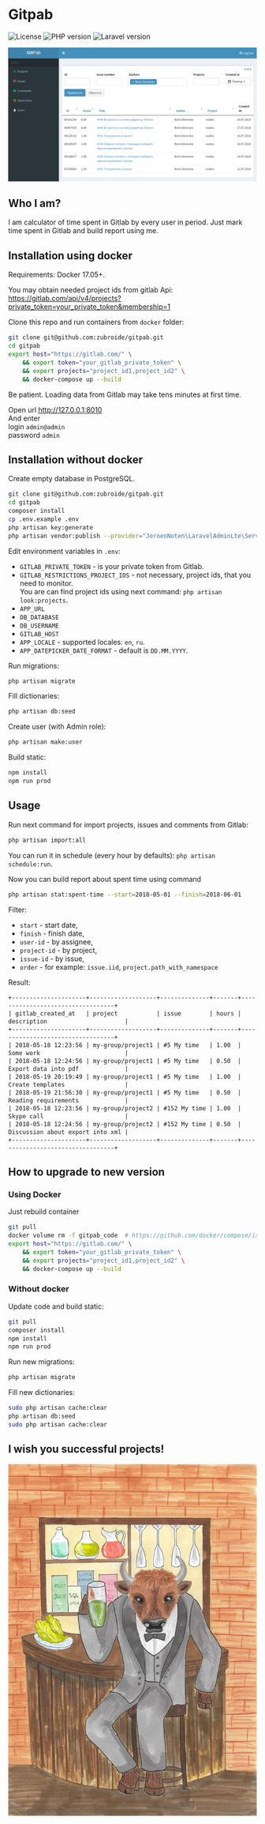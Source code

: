 # Gitpab

![License](https://poser.pugx.org/laravel/framework/license.svg)
![PHP version](https://img.shields.io/badge/php-%3E%3D7.0.0-blue.svg)
![Laravel version](https://img.shields.io/badge/Laravel-5.5-orange.svg)

![](/doc/spent-web.png)

## Who I am?

I am calculator of time spent in Gitlab by every user in period.
Just mark time spent in Gitlab and build report using me.

## Installation using docker

Requirements: Docker 17.05+.

You may obtain needed project ids from gitlab Api:
https://gitlab.com/api/v4/projects?private_token=your_private_token&membership=1 

Clone this repo and run containers from `docker` folder:

```bash
git clone git@github.com:zubroide/gitpab.git
cd gitpab
export host="https://gitlab.com/" \
    && export token="your_gitlab_private_token" \
    && export projects="project_id1,project_id2" \
    && docker-compose up --build
```

Be patient. Loading data from Gitlab may take tens minutes at first time.

Open url http://127.0.0.1:8010  
And enter  
login `admin@admin`  
password `admin`

## Installation without docker

Create empty database in PostgreSQL.

```bash
git clone git@github.com:zubroide/gitpab.git
cd gitpab
composer install
cp .env.example .env
php artisan key:generate
php artisan vendor:publish --provider="JeroenNoten\LaravelAdminLte\ServiceProvider" --tag=assets
```

Edit environment variables in `.env`:

- `GITLAB_PRIVATE_TOKEN` - is your private token from Gitlab.
- `GITLAB_RESTRICTIONS_PROJECT_IDS` - not necessary, project ids, that you need to monitor.  
  You are can find project ids using next command: `php artisan look:projects`.
- `APP_URL`
- `DB_DATABASE`
- `DB_USERNAME`
- `GITLAB_HOST`
- `APP_LOCALE` - supported locales: `en`, `ru`.
- `APP_DATEPICKER_DATE_FORMAT` - default is `DD.MM.YYYY`.

Run migrations:
```bash
php artisan migrate
```

Fill dictionaries:
```bash
php artisan db:seed
```

Create user (with Admin role):
```bash
php artisan make:user
```

Build static:
```bash
npm install
npm run prod
```

## Usage

Run next command for import projects, issues and comments from Gitlab:

```bash
php artisan import:all
```

You can run it in schedule (every hour by defaults): `php artisan schedule:run`.

Now you can build report about spent time using command

```bash
php artisan stat:spent-time --start=2018-05-01 --finish=2018-06-01
```

Filter:

 - `start` - start date,
 - `finish` - finish date,
 - `user-id` - by assignee,
 - `project-id` - by project,
 - `issue-id` - by issue,
 - `order` - for example: `issue.iid`, `project.path_with_namespace`
 
 Result:

 ```
 +---------------------+-------------------+--------------+-------+----------------------------------+
 | gitlab_created_at   | project           | issue        | hours | description                      |
 +---------------------+-------------------+--------------+-------+----------------------------------+
 | 2018-05-18 12:23:56 | my-group/project1 | #5 My time   | 1.00  | Some work                        |
 | 2018-05-18 12:24:56 | my-group/project1 | #5 My time   | 0.50  | Export data into pdf             |
 | 2018-05-19 20:19:49 | my-group/project1 | #5 My time   | 1.00  | Create templates                 |
 | 2018-05-19 21:56:30 | my-group/project1 | #5 My time   | 0.50  | Reading requirements             |
 | 2018-05-18 12:23:56 | my-group/project2 | #152 My time | 1.00  | Skype call                       |
 | 2018-05-18 12:24:56 | my-group/project2 | #152 My time | 0.50  | Discussion about export into xml |
 +---------------------+-------------------+--------------+-------+----------------------------------+
```

## How to upgrade to new version

### Using Docker

Just rebuild container

```bash
git pull
docker volume rm -f gitpab_code  # https://github.com/docker/compose/issues/5772
export host="https://gitlab.com/" \
    && export token="your_gitlab_private_token" \
    && export projects="project_id1,project_id2" \
    && docker-compose up --build
```

### Without docker

Update code and build static:
```bash
git pull
composer install
npm install
npm run prod
```

Run new migrations:
```bash
php artisan migrate
```

Fill new dictionaries:
```bash
sudo php artisan cache:clear
php artisan db:seed
sudo php artisan cache:clear
```

## I wish you successful projects!

![](/doc/zubr-gitpab-small.jpeg)
